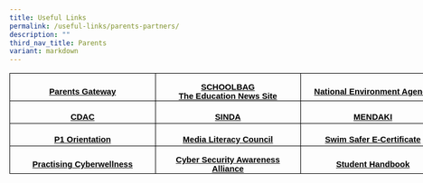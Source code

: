 ```yaml
---
title: Useful Links
permalink: /useful-links/parents-partners/
description: ""
third_nav_title: Parents
variant: markdown
---
```

<table style="width:579.0pt;border-collapse:collapse;mso-yfti-tbllook:1184;
 mso-padding-alt:0in 5.4pt 0in 5.4pt" width="772" cellpadding="0" cellspacing="0" border="0" class="MsoNormalTable"><tbody><tr style="mso-yfti-irow:0;mso-yfti-firstrow:yes;height:30.0pt"><td style="width:193.0pt;border:solid windowtext 1.0pt;padding:
  0in 5.4pt 0in 5.4pt;height:30.0pt" width="257"><p style="margin-bottom:0in;text-align:center;
  line-height:normal" align="center" class="MsoNormal"><b><span style="font-size:11.0pt;font-family:&quot;Arial&quot;,sans-serif;
  mso-fareast-font-family:&quot;Times New Roman&quot;;mso-font-kerning:0pt;mso-ligatures:
  none;mso-bidi-language:TA"><a href="https://shuqunpri.moe.edu.sg/parents-gateway/"><span style="color:windowtext;
  text-decoration:none;text-underline:none">Parents Gateway</span></a></span></b></p></td><td style="width:193.0pt;border:solid windowtext 1.0pt;border-left:
  none;padding:0in 5.4pt 0in 5.4pt;height:30.0pt" width="257"><p style="margin-bottom:0in;text-align:center;
  line-height:normal" align="center" class="MsoNormal"><b><span style="font-size:11.0pt;font-family:&quot;Arial&quot;,sans-serif;
  mso-fareast-font-family:&quot;Times New Roman&quot;;mso-font-kerning:0pt;mso-ligatures:
  none;mso-bidi-language:TA"><a href="https://www.schoolbag.edu.sg/"><span style="color:windowtext;text-decoration:none;text-underline:none">SCHOOLBAG<br>The Education News Site</span></a></span></b></p></td><td style="width:193.0pt;border:solid windowtext 1.0pt;border-left:
  none;padding:0in 5.4pt 0in 5.4pt;height:30.0pt" width="257"><p style="margin-bottom:0in;text-align:center;
  line-height:normal" align="center" class="MsoNormal"><b><span style="font-size:11.0pt;font-family:&quot;Arial&quot;,sans-serif;
  mso-fareast-font-family:&quot;Times New Roman&quot;;mso-font-kerning:0pt;mso-ligatures:
  none;mso-bidi-language:TA"><a href="https://www.nea.gov.sg/"><span style="color:windowtext;text-decoration:none;text-underline:none">National Environment Agency</span></a></span></b></p></td></tr><tr style="mso-yfti-irow:1;height:30.0pt"><td style="width:193.0pt;border:solid windowtext 1.0pt;border-top:
  none;padding:0in 5.4pt 0in 5.4pt;height:30.0pt" width="257"><p style="margin-bottom:0in;text-align:center;
  line-height:normal" align="center" class="MsoNormal"><b><span style="font-size:11.0pt;font-family:&quot;Arial&quot;,sans-serif;
  mso-fareast-font-family:&quot;Times New Roman&quot;;mso-font-kerning:0pt;mso-ligatures:
  none;mso-bidi-language:TA"><a href="https://www.cdac.org.sg/"><span style="color:windowtext;text-decoration:none;text-underline:none">CDAC</span></a></span></b></p></td><td style="width:193.0pt;border-top:none;border-left:none;
  border-bottom:solid windowtext 1.0pt;border-right:solid windowtext 1.0pt;
  padding:0in 5.4pt 0in 5.4pt;height:30.0pt" width="257"><p style="margin-bottom:0in;text-align:center;
  line-height:normal" align="center" class="MsoNormal"><b><span style="font-size:11.0pt;font-family:&quot;Arial&quot;,sans-serif;
  mso-fareast-font-family:&quot;Times New Roman&quot;;mso-font-kerning:0pt;mso-ligatures:
  none;mso-bidi-language:TA"><a href="https://www.sinda.org.sg/"><span style="color:windowtext;text-decoration:none;text-underline:none">SINDA</span></a></span></b></p></td><td style="width:193.0pt;border-top:none;border-left:none;
  border-bottom:solid windowtext 1.0pt;border-right:solid windowtext 1.0pt;
  padding:0in 5.4pt 0in 5.4pt;height:30.0pt" width="257"><p style="margin-bottom:0in;text-align:center;
  line-height:normal" align="center" class="MsoNormal"><b><span style="font-size:11.0pt;font-family:&quot;Arial&quot;,sans-serif;
  mso-fareast-font-family:&quot;Times New Roman&quot;;mso-font-kerning:0pt;mso-ligatures:
  none;mso-bidi-language:TA"><a href="https://www.mendaki.org.sg/"><span style="color:windowtext;text-decoration:none;text-underline:none">MENDAKI</span></a></span></b></p></td></tr><tr style="mso-yfti-irow:2;height:30.0pt"><td style="width:193.0pt;border:solid windowtext 1.0pt;border-top:
  none;padding:0in 5.4pt 0in 5.4pt;height:30.0pt" width="257"><p style="margin-bottom:0in;text-align:center;
  line-height:normal" align="center" class="MsoNormal"><b><span style="font-size:11.0pt;font-family:&quot;Arial&quot;,sans-serif;
  mso-fareast-font-family:&quot;Times New Roman&quot;;mso-font-kerning:0pt;mso-ligatures:
  none;mso-bidi-language:TA"><a href="https://sites.google.com/moe.edu.sg/welcometosqps/home"><span style="color:windowtext;text-decoration:none;text-underline:none">P1 Orientation</span></a></span></b></p></td><td style="width:193.0pt;border-top:none;border-left:none;
  border-bottom:solid windowtext 1.0pt;border-right:solid windowtext 1.0pt;
  padding:0in 5.4pt 0in 5.4pt;height:30.0pt" width="257"><p style="margin-bottom:0in;text-align:center;
  line-height:normal" align="center" class="MsoNormal"><b><span style="font-size:11.0pt;font-family:&quot;Arial&quot;,sans-serif;
  mso-fareast-font-family:&quot;Times New Roman&quot;;mso-font-kerning:0pt;mso-ligatures:
  none;mso-bidi-language:TA"><a href="https://www.mlc.sg/"><span style="color:windowtext;text-decoration:none;text-underline:none">Media Literacy Council</span></a></span></b></p></td><td style="width:193.0pt;border-top:none;border-left:none;
  border-bottom:solid windowtext 1.0pt;border-right:solid windowtext 1.0pt;
  padding:0in 5.4pt 0in 5.4pt;height:30.0pt" width="257"><p style="margin-bottom:0in;text-align:center;
  line-height:normal" align="center" class="MsoNormal"><b><span style="font-size:11.0pt;font-family:&quot;Arial&quot;,sans-serif;
  mso-fareast-font-family:&quot;Times New Roman&quot;;mso-font-kerning:0pt;mso-ligatures:
  none;mso-bidi-language:TA"><a href="https://www.shuqunpri.moe.edu.sg/files/swim-safer-e-certificate-user-guide-for-parents_compressed.pdf"><span style="color:windowtext;text-decoration:none;text-underline:none">Swim Safer E-Certificate</span></a></span></b></p></td></tr><tr style="mso-yfti-irow:3;mso-yfti-lastrow:yes;height:30.0pt"><td style="width:193.0pt;border:solid windowtext 1.0pt;border-top:
  none;padding:0in 5.4pt 0in 5.4pt;height:30.0pt" width="257"><p style="margin-bottom:0in;text-align:center;
  line-height:normal" align="center" class="MsoNormal"><b><span style="font-size:11.0pt;font-family:&quot;Arial&quot;,sans-serif;
  mso-fareast-font-family:&quot;Times New Roman&quot;;mso-font-kerning:0pt;mso-ligatures:
  none;mso-bidi-language:TA"><a href="https://www.moe.gov.sg/education-in-sg/our-programmes/cyber-wellness"><span style="color:windowtext;text-decoration:none;text-underline:none">Practising Cyberwellness</span></a></span></b></p></td><td style="width:193.0pt;border-top:none;border-left:none;
  border-bottom:solid windowtext 1.0pt;border-right:solid windowtext 1.0pt;
  padding:0in 5.4pt 0in 5.4pt;height:30.0pt" width="257"><p style="margin-bottom:0in;text-align:center;
  line-height:normal" align="center" class="MsoNormal"><b><span style="font-size:11.0pt;font-family:&quot;Arial&quot;,sans-serif;
  mso-fareast-font-family:&quot;Times New Roman&quot;;mso-font-kerning:0pt;mso-ligatures:
  none;mso-bidi-language:TA"><a href="https://www.csa.gov.sg/information-for/parents-educators"><span style="color:windowtext;text-decoration:none;text-underline:none">Cyber Security Awareness Alliance</span></a></span></b></p></td><td style="width:193.0pt;border-top:none;border-left:none;
  border-bottom:solid windowtext 1.0pt;border-right:solid windowtext 1.0pt;
  padding:0in 5.4pt 0in 5.4pt;height:30.0pt" width="257"><p style="margin-bottom:0in;text-align:center;
  line-height:normal" align="center" class="MsoNormal"><b><span style="font-size:11.0pt;font-family:&quot;Arial&quot;,sans-serif;
  mso-fareast-font-family:&quot;Times New Roman&quot;;mso-font-kerning:0pt;mso-ligatures:
  none;mso-bidi-language:TA"><a href="https://shuqunpri.moe.edu.sg/subject-handbook/"><span style="color:windowtext;text-decoration:none;text-underline:none">Student Handbook</span></a></span></b></p></td></tr></tbody></table>